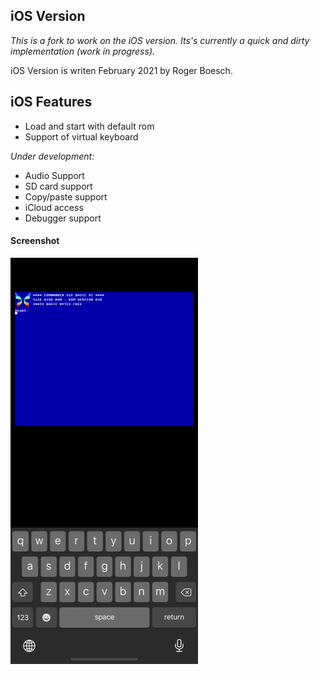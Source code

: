 
iOS Version
--------
*This is a fork to work on the iOS version. Its's currently a quick and dirty implementation (work in progress).*

iOS Version is writen February 2021 by Roger Boesch.


iOS Features
--------

* Load and start with default rom
* Support of virtual keyboard

*Under development:*

* Audio Support
* SD card support
* Copy/paste support
* iCloud access
* Debugger support


#### Screenshot
![](screenshot.png)
